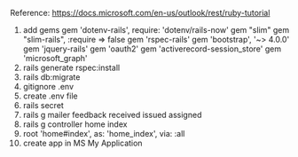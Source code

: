 Reference: https://docs.microsoft.com/en-us/outlook/rest/ruby-tutorial

1. add gems
    gem 'dotenv-rails', require: 'dotenv/rails-now'
    gem "slim"
    gem "slim-rails", :require => false
    gem 'rspec-rails'
    gem 'bootstrap', '~> 4.0.0'
    gem 'jquery-rails'
    gem 'oauth2'
    gem 'activerecord-session_store'
    gem 'microsoft_graph'
2. rails generate rspec:install
3. rails db:migrate
4. gitignore
    .env
5. create .env file
6. rails secret
7. rails g mailer feedback received issued assigned
8. rails g controller home index
9. root 'home#index', as: 'home_index', via: :all
10. create app in MS My Application
